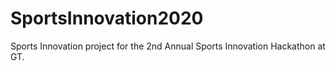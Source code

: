 # SportsInnovation2020
Sports Innovation project for the 2nd Annual Sports Innovation Hackathon at GT.
